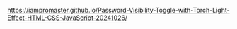 https://iampromaster.github.io/Password-Visibility-Toggle-with-Torch-Light-Effect-HTML-CSS-JavaScript-20241026/
